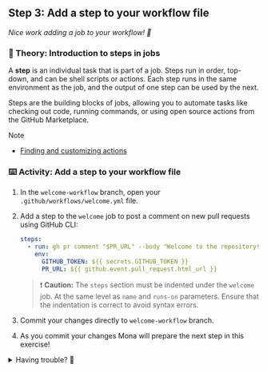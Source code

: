 ## Step 3: Add a step to your workflow file

_Nice work adding a job to your workflow! :dancer:_

### 📖 Theory: Introduction to steps in jobs

A **step** is an individual task that is part of a job. Steps run in order, top-down, and can be shell scripts or actions. Each step runs in the same environment as the job, and the output of one step can be used by the next.

Steps are the building blocks of jobs, allowing you to automate tasks like checking out code, running commands, or using open source actions from the GitHub Marketplace.

> [!NOTE]
>
> - [Finding and customizing actions](https://docs.github.com/en/actions/writing-workflows/choosing-what-your-workflow-does/using-pre-written-building-blocks-in-your-workflow)

### ⌨️ Activity: Add a step to your workflow file

1. In the `welcome-workflow` branch, open your `.github/workflows/welcome.yml` file.
1. Add a step to the `welcome` job to post a comment on new pull requests using GitHub CLI:

   ```yaml
   steps:
     - run: gh pr comment "$PR_URL" --body "Welcome to the repository!"
       env:
         GITHUB_TOKEN: ${{ secrets.GITHUB_TOKEN }}
         PR_URL: ${{ github.event.pull_request.html_url }}
   ```

   > ❗ **Caution:** The `steps` section must be indented under the `welcome` job. At the same level as `name` and `runs-on` parameters. Ensure that the indentation is correct to avoid syntax errors.

1. Commit your changes directly to `welcome-workflow` branch.
1. As you commit your changes Mona will prepare the next step in this exercise!

<details>
<summary>Having trouble? 🤷</summary><br/>

- Make sure the `steps` section is under the `welcome` job and properly indented.
- Ensure you have the correct environment variables set.

</details>
